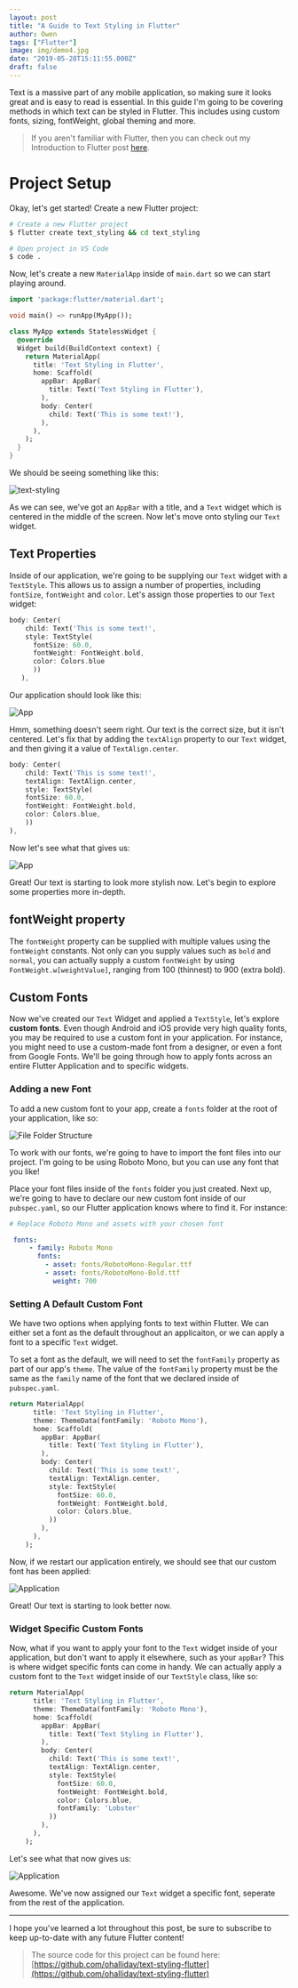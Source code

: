 ```yaml
---
layout: post
title: "A Guide to Text Styling in Flutter"
author: Owen
tags: ["Flutter"]
image: img/demo4.jpg
date: "2019-05-28T15:11:55.000Z"
draft: false
---
```


Text is a massive part of any mobile application, so making sure it looks great and is easy to read is essential. In this guide I'm going to be covering methods in which text can be styled in Flutter. This includes using custom fonts, sizing, fontWeight, global theming and more. 

>If you aren't familiar with Flutter, then you can check out my Introduction to Flutter post [here](https://owenhalliday.co.uk/introduction-to-flutter/).

# Project Setup

Okay, let's get started! Create a new Flutter project:

```bash
# Create a new Flutter project
$ flutter create text_styling && cd text_styling

# Open project in VS Code
$ code .

```

Now, let's create a new `MaterialApp` inside of `main.dart` so we can start playing around.

```dart
import 'package:flutter/material.dart';

void main() => runApp(MyApp());

class MyApp extends StatelessWidget {
  @override
  Widget build(BuildContext context) {
    return MaterialApp(
      title: 'Text Styling in Flutter',
      home: Scaffold(
        appBar: AppBar(
          title: Text('Text Styling in Flutter'),
        ),
        body: Center(
          child: Text('This is some text!'),
        ),
      ),
    );
  }
}

```

We should be seeing something like this:

![text-styling](img/text-styling/textstyling1.png)

As we can see, we've got an `AppBar` with a title, and a `Text` widget which is centered in the middle of the screen.   Now let's move onto styling our `Text` widget.

## Text Properties

Inside of our application, we're going to be supplying our `Text` widget with a `TextStyle`. This allows us to assign a number of properties, including `fontSize`, `fontWeight` and `color`. Let's assign those properties to our `Text` widget:



```dart
body: Center(
    child: Text('This is some text!', 
    style: TextStyle(
      fontSize: 60.0,
      fontWeight: FontWeight.bold,
      color: Colors.blue
      ))
   ),
```

Our application should look like this:

![App](img/text-styling/textstyling2.png)

Hmm, something doesn't seem right. Our text is the correct size, but it isn't centered. Let's fix that by adding the `textAlign` property to our `Text` widget, and then giving it a value of `TextAlign.center`.

```dart
body: Center(
    child: Text('This is some text!',
    textAlign: TextAlign.center,
    style: TextStyle(
    fontSize: 60.0,
    fontWeight: FontWeight.bold,
    color: Colors.blue,
    ))
),
```

Now let's see what that gives us:

![App](img/text-styling/textstyling3.png)

Great! Our text is starting to look more stylish now. Let's begin to explore some properties more in-depth.

## fontWeight property

The `fontWeight` property can be supplied with multiple values using the `fontWeight` constants. Not only can you supply values such as `bold` and `normal`, you can actually supply a custom `fontWeight` by using `FontWeight.w[weightValue]`, ranging from 100 (thinnest) to 900 (extra bold).

## Custom Fonts

Now we've created our `Text` Widget and applied a `TextStyle`, let's explore **custom fonts**. Even though Android and iOS provide very high quality fonts, you may be required to use a custom font in your application. For instance, you might need to use a custom-made font from a designer, or even a font from Google Fonts. We'll be going through how to apply fonts across an entire Flutter Application and to specific widgets.

### Adding a new Font

To add a new custom font to your app, create a `fonts` folder at the root of your application, like so:

![File Folder Structure](img/text-styling/textstyling5.png)

To work with our fonts, we're going to have to import the font files into our project. I'm going to be using Roboto Mono, but you can use any font that you like!

Place your font files inside of the `fonts` folder you just created. Next up, we're going to have to declare our new custom font inside of our `pubspec.yaml`, so our Flutter application knows where to find it. For instance:

``` yaml
# Replace Roboto Mono and assets with your chosen font

 fonts:
     - family: Roboto Mono
       fonts:
         - asset: fonts/RobotoMono-Regular.ttf
         - asset: fonts/RobotoMono-Bold.ttf
           weight: 700
```

### Setting A Default Custom Font

We have two options when applying fonts to text within Flutter. We can either set a font as the default throughout an applicaiton, or we can apply a font to a specific `Text` widget.

To set a font as the default, we will need to set the `fontFamily` property as part of our app's `theme`. The value of the `fontFamily` property must be the same as the `family` name of the font that we declared inside of `pubspec.yaml`.

```dart
return MaterialApp(
      title: 'Text Styling in Flutter',
      theme: ThemeData(fontFamily: 'Roboto Mono'),
      home: Scaffold(
        appBar: AppBar(
          title: Text('Text Styling in Flutter'),
        ),
        body: Center(
          child: Text('This is some text!',
          textAlign: TextAlign.center,
          style: TextStyle(
            fontSize: 60.0,
            fontWeight: FontWeight.bold,
            color: Colors.blue,
          ))
        ),
      ),
    );
```

Now, if we restart our application entirely, we should see that our custom font has been applied:

![Application](img/text-styling/textstyling6.png)

Great! Our text is starting to look better now.

### Widget Specific Custom Fonts

Now, what if you want to apply your font to the `Text` widget inside of your application, but don't want to apply it elsewhere, such as your `appBar`? This is where widget specific fonts can come in handy. We can actually apply a custom font to the `Text` widget inside of our `TextStyle` class, like so:

```dart
return MaterialApp(
      title: 'Text Styling in Flutter',
      theme: ThemeData(fontFamily: 'Roboto Mono'),
      home: Scaffold(
        appBar: AppBar(
          title: Text('Text Styling in Flutter'),
        ),
        body: Center(
          child: Text('This is some text!',
          textAlign: TextAlign.center,    
          style: TextStyle(
            fontSize: 60.0,
            fontWeight: FontWeight.bold,
            color: Colors.blue,
            fontFamily: 'Lobster'
          ))
        ),
      ),
    );
```

Let's see what that now gives us:

![Application](img/text-styling/textstyling7.png)

Awesome. We've now assigned our `Text` widget a specific font, seperate from the rest of the application.

---

I hope you've learned a lot throughout this post, be sure to subscribe to keep up-to-date with any future Flutter content!

>The source code for this project can be found here:
>[https://github.com/ohalliday/text-styling-flutter](https://github.com/ohalliday/text-styling-flutter)
